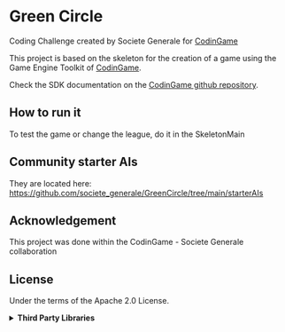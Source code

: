 # Green Circle 

Coding Challenge created by Societe Generale for [CodinGame](https://codingame.com)

This project is based on the skeleton for the creation of a game using the Game Engine Toolkit of [CodinGame](https://codingame.com).

Check the SDK documentation on the [CodinGame github repository](https://github.com/CodinGame/codingame-sdk-doc).

## How to run it
To test the game or change the league, do it in the SkeletonMain

## Community starter AIs
They are located here:
https://github.com/societe_generale/GreenCircle/tree/main/starterAIs


## Acknowledgement
This project was done within the CodinGame - Societe Generale collaboration

  
## License
Under the terms of the Apache 2.0 License.
  
<details><summary> <b>Third Party Libraries </b></summary>
  
| Component   | Version     | License  |
| ----------- | ----------- |----------|
| [codingame.gameengine.core](https://github.com/CodinGame/codingame-game-engine/tree/master/engine/core) | 3.15.0 | [MIT](https://github.com/CodinGame/codingame-game-engine/blob/master/LICENSE.txt) |
| [codingame.gameengine.runner](https://github.com/CodinGame/codingame-game-engine/tree/master/runner) | 3.15.0 | [MIT](https://github.com/CodinGame/codingame-game-engine/blob/master/LICENSE.txt) |
| [codingame.gameengine.module-entities](https://github.com/CodinGame/codingame-game-engine/tree/master/engine/modules/entities) | 3.15.0 | [MIT](https://github.com/CodinGame/codingame-game-engine/blob/master/LICENSE.txt) |
| [codingame.gameengine.module-endscreen](https://github.com/CodinGame/codingame-game-engine/tree/master/engine/modules/endscreen) | 3.15.0 | [MIT](https://github.com/CodinGame/codingame-game-engine/blob/master/LICENSE.txt) |
| [org.apache.commons.commons-lang3](https://github.com/apache/commons-lang)| 3.12.0 | [Apache 2.0](https://github.com/apache/commons-lang/blob/master/LICENSE.txt) |
</details>


